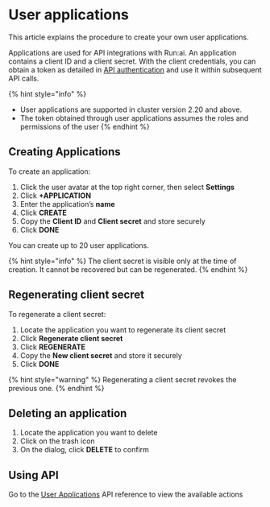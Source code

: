 # User applications

This article explains the procedure to create your own user applications.

Applications are used for API integrations with Run:ai. An application contains a client ID and a client secret. With the client credentials, you can obtain a token as detailed in [API authentication](../api-reference/rest-auth.md) and use it within subsequent API calls.

{% hint style="info" %}
* User applications are supported in cluster version 2.20 and above.
* The token obtained through user applications assumes the roles and permissions of the user
{% endhint %}

## Creating Applications

To create an application:

1. Click the user avatar at the top right corner, then select **Settings**
2. Click **+APPLICATION**
3. Enter the application’s **name**
4. Click **CREATE**
5. Copy the **Client ID** and **Client secret** and store securely
6. Click **DONE**

You can create up to 20 user applications.

{% hint style="info" %}
The client secret is visible only at the time of creation. It cannot be recovered but can be regenerated.
{% endhint %}

## Regenerating client secret

To regenerate a client secret:

1. Locate the application you want to regenerate its client secret
2. Click **Regenerate client secret**
3. Click **REGENERATE**
4. Copy the **New client secret** and store it securely
5. Click **DONE**

{% hint style="warning" %}
Regenerating a client secret revokes the previous one.
{% endhint %}

## Deleting an application

1. Locate the application you want to delete
2. Click on the trash icon
3. On the dialog, click **DELETE** to confirm

## Using API

Go to the [User Applications](https://api-docs.run.ai/#tag/User-Applications) API reference to view the available actions
